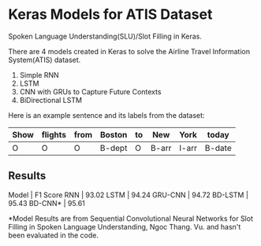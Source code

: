 # Keras Models for ATIS Dataset
Spoken Language Understanding(SLU)/Slot Filling in Keras. 

There are 4 models created in Keras to solve the Airline Travel Information System(ATIS) dataset.

1. Simple RNN  
2. LSTM
3. CNN with GRUs to Capture Future Contexts
4. BiDirectional LSTM

Here is an example sentence and its labels from the dataset:

  Show   | flights | from |   Boston | to |  New | York|    today
  ---   | --- | --- |   --- | --- |  --- | ---|    ---
 O | O | O |B-dept | O|B-arr|I-arr|B-date


## Results

Model    | F1 Score
RNN      |  93.02
LSTM     |  94.24
GRU-CNN  |  94.72
BD-LSTM  |  95.43
BD-CNN*  |  95.61

*Model Results are from Sequential Convolutional Neural Networks for Slot Filling in Spoken Language Understanding, Ngoc Thang. Vu. and hasn't been evaluated in the code. 






